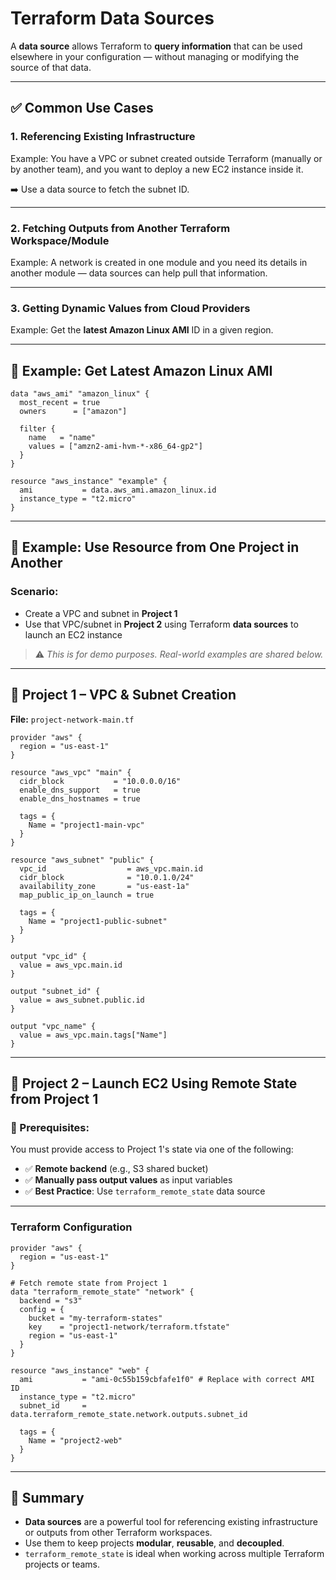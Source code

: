 # Terraform Data Sources

A **data source** allows Terraform to **query information** that can be used elsewhere in your configuration — without managing or modifying the source of that data.

---

## ✅ Common Use Cases

### 1. Referencing Existing Infrastructure

Example:
You have a VPC or subnet created outside Terraform (manually or by another team), and you want to deploy a new EC2 instance inside it.

➡️ Use a data source to fetch the subnet ID.

---

### 2. Fetching Outputs from Another Terraform Workspace/Module

Example:
A network is created in one module and you need its details in another module — data sources can help pull that information.

---

### 3. Getting Dynamic Values from Cloud Providers

Example:
Get the **latest Amazon Linux AMI** ID in a given region.

---

## 📌 Example: Get Latest Amazon Linux AMI

```hcl
data "aws_ami" "amazon_linux" {
  most_recent = true
  owners      = ["amazon"]

  filter {
    name   = "name"
    values = ["amzn2-ami-hvm-*-x86_64-gp2"]
  }
}

resource "aws_instance" "example" {
  ami           = data.aws_ami.amazon_linux.id
  instance_type = "t2.micro"
}
```

---

## 🧩 Example: Use Resource from One Project in Another

### Scenario:
- Create a VPC and subnet in **Project 1**
- Use that VPC/subnet in **Project 2** using Terraform **data sources** to launch an EC2 instance

> ⚠️ *This is for demo purposes. Real-world examples are shared below.*

---

## 📁 Project 1 – VPC & Subnet Creation

**File:** `project-network-main.tf`

```hcl
provider "aws" {
  region = "us-east-1"
}

resource "aws_vpc" "main" {
  cidr_block           = "10.0.0.0/16"
  enable_dns_support   = true
  enable_dns_hostnames = true

  tags = {
    Name = "project1-main-vpc"
  }
}

resource "aws_subnet" "public" {
  vpc_id                  = aws_vpc.main.id
  cidr_block              = "10.0.1.0/24"
  availability_zone       = "us-east-1a"
  map_public_ip_on_launch = true

  tags = {
    Name = "project1-public-subnet"
  }
}

output "vpc_id" {
  value = aws_vpc.main.id
}

output "subnet_id" {
  value = aws_subnet.public.id
}

output "vpc_name" {
  value = aws_vpc.main.tags["Name"]
}
```

---

## 🚀 Project 2 – Launch EC2 Using Remote State from Project 1

### 🔑 Prerequisites:

You must provide access to Project 1's state via one of the following:

- ✅ **Remote backend** (e.g., S3 shared bucket)
- ✅ **Manually pass output values** as input variables
- ✅ **Best Practice**: Use `terraform_remote_state` data source

---

### Terraform Configuration

```hcl
provider "aws" {
  region = "us-east-1"
}

# Fetch remote state from Project 1
data "terraform_remote_state" "network" {
  backend = "s3"
  config = {
    bucket = "my-terraform-states"
    key    = "project1-network/terraform.tfstate"
    region = "us-east-1"
  }
}

resource "aws_instance" "web" {
  ami           = "ami-0c55b159cbfafe1f0" # Replace with correct AMI ID
  instance_type = "t2.micro"
  subnet_id     = data.terraform_remote_state.network.outputs.subnet_id

  tags = {
    Name = "project2-web"
  }
}
```

---

## 🧠 Summary

- **Data sources** are a powerful tool for referencing existing infrastructure or outputs from other Terraform workspaces.
- Use them to keep projects **modular**, **reusable**, and **decoupled**.
- `terraform_remote_state` is ideal when working across multiple Terraform projects or teams.
